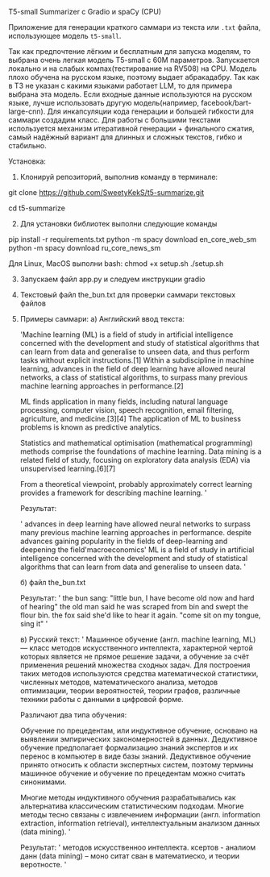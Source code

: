 T5-small Summarizer с Gradio и spaCy (CPU)

Приложение для генерации краткого саммари из текста или `.txt` файла, использующее модель `t5-small`.

Так как предпочтение лёгким и бесплатным для запуска моделям, то выбрана очень легкая модель T5-small с 60М параметров. 
Запускается локально и на слабых компах(тестирование на RV508) на CPU.
Модель плохо обучена на русском языке, поэтому выдает абракадабру. Так как в ТЗ не указан с какими языками работает LLM, то для примера выбрана 
эта модель. Если входные данные используются на русском языке, лучше использовать другую модель(например, facebook/bart-large-cnn). 
Для инкапсуляции кода генерации и большей гибкости для саммари создадим класс.
Для работы с большими текстами используется механизм итеративной генерации + финального сжатия,
самый надёжный вариант для длинных и сложных текстов, гибко и стабильно.

Установка:

1. Клонируй репозиторий, выполнив команду в терминале:


git clone https://github.com/SweetyKekS/t5-summarize.git

cd t5-summarize

2. Для установки библиотек выполни следующие команды

pip install -r requirements.txt
python -m spacy download en_core_web_sm
python -m spacy download ru_core_news_sm

Для Linux, MacOS выполни bash:
chmod +x setup.sh
./setup.sh

3. Запускаем файл app.py  и следуем инструкции  gradio

4. Текстовый файл the_bun.txt для проверки саммари текстовых файлов

5. Примеры саммари:
    а) Английский ввод текста: 

    'Machine learning (ML) is a field of study in artificial intelligence concerned with the development and study of statistical algorithms that can learn from data and generalise to unseen data, and thus perform tasks without explicit instructions.[1] Within a subdiscipline in machine learning, advances in the field of deep learning have allowed neural networks, a class of statistical algorithms, to surpass many previous machine learning approaches in performance.[2]

    ML finds application in many fields, including natural language processing, computer vision, speech recognition, email filtering, agriculture, and medicine.[3][4] The application of ML to business problems is known as predictive analytics.

    Statistics and mathematical optimisation (mathematical programming) methods comprise the foundations of machine learning. Data mining is a related field of study, focusing on exploratory data analysis (EDA) via unsupervised learning.[6][7]

    From a theoretical viewpoint, probably approximately correct learning provides a framework for describing machine learning.
    '

    Результат:

    '
    advances in deep learning have allowed neural networks to surpass many previous machine learning approaches in performance. despite advances gaining popularity in the fields of deep-learning and deepening the field'macroeconomics' ML is a field of study in artificial intelligence concerned with the development and study of statistical algorithms that can learn from data and generalise to unseen data.
    '

    б) файл the_bun.txt

    Результат:
    '
    the bun sang: "little bun, I have become old now and hard of hearing" the old man said he was scraped from bin and swept the flour bin. the fox said she'd like to hear it again. "come sit on my tongue, sing it"
    '

    в) Русский текст:
    '
    Машинное обучение (англ. machine learning, ML) — класс методов искусственного интеллекта, характерной чертой которых является не прямое решение задачи, а обучение за счёт применения решений множества сходных задач. Для построения таких методов используются средства математической статистики, численных методов, математического анализа, методов оптимизации, теории вероятностей, теории графов, различные техники работы с данными в цифровой форме.

    Различают два типа обучения:

    Обучение по прецедентам, или индуктивное обучение, основано на выявлении эмпирических закономерностей в данных.
    Дедуктивное обучение предполагает формализацию знаний экспертов и их перенос в компьютер в виде базы знаний.
    Дедуктивное обучение принято относить к области экспертных систем, поэтому термины машинное обучение и обучение по прецедентам можно считать синонимами.

    Многие методы индуктивного обучения разрабатывались как альтернатива классическим статистическим подходам. Многие методы тесно связаны с извлечением информации (англ. information extraction, information retrieval), интеллектуальным анализом данных (data mining).
    '

    Результат:
    '
    методов искусственноо интеллекта. ксертов - аналиом данн (data mining) – моно ситат сван в математиеско, и теории веротносте.
    '